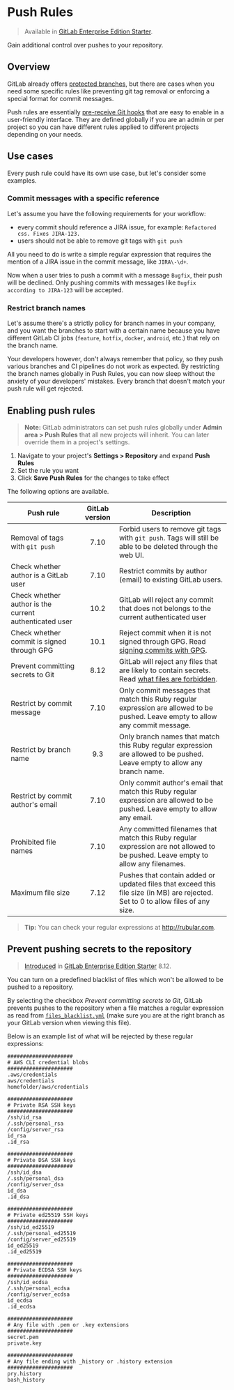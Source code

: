 # Push Rules

> Available in [GitLab Enterprise Edition Starter][ee].

Gain additional control over pushes to your repository.

## Overview

GitLab already offers [protected branches][protected-branches], but there are
cases when you need some specific rules like preventing git tag removal or
enforcing a special format for commit messages.

Push rules are essentially [pre-receive Git hooks][hooks] that are easy to
enable in a user-friendly interface. They are defined globally if you are an
admin or per project so you can have different rules applied to different
projects depending on your needs.

## Use cases

Every push rule could have its own use case, but let's consider some examples.

### Commit messages with a specific reference

Let's assume you have the following requirements for your workflow:

- every commit should reference a JIRA issue, for example: `Refactored css. Fixes JIRA-123.`
- users should not be able to remove git tags with `git push`

All you need to do is write a simple regular expression that requires the mention
of a JIRA issue in the commit message, like `JIRA\-\d+`.

Now when a user tries to push a commit with a message `Bugfix`, their push will
be declined. Only pushing commits with messages like `Bugfix according to JIRA-123`
will be accepted.

### Restrict branch names

Let's assume there's a strictly policy for branch names in your company, and
you want the branches to start with a certain name because you have different
GitLab CI jobs (`feature`, `hotfix`, `docker`, `android`, etc.) that rely on the
branch name.

Your developers however, don't always remember that policy, so they push
various branches and CI pipelines do not work as expected. By restricting the
branch names globally in Push Rules, you can now sleep without the anxiety
of your developers' mistakes. Every branch that doesn't match your push rule
will get rejected.

## Enabling push rules

>**Note:**
GitLab administrators can set push rules globally under
**Admin area > Push Rules** that all new projects will inherit. You can later
override them in a project's settings.

1. Navigate to your project's **Settings > Repository** and expand **Push Rules**
1. Set the rule you want
1. Click **Save Push Rules** for the changes to take effect

The following options are available.

| Push rule | GitLab version | Description |
| --------- | :------------: | ----------- |
| Removal of tags with `git push` | 7.10 | Forbid users to remove git tags with `git push`. Tags will still be able to be deleted through the web UI. |
| Check whether author is a GitLab user | 7.10 | Restrict commits by author (email) to existing GitLab users. |
| Check whether author is the current authenticated user | 10.2 | GitLab will reject any commit that does not belongs to the current authenticated user |
| Check whether commit is signed through GPG | 10.1 | Reject commit when it is not signed through GPG. Read [signing commits with GPG][signing-commits]. |
| Prevent committing secrets to Git | 8.12 | GitLab will reject any files that are likely to contain secrets. Read [what files are forbidden](#prevent-pushing-secrets-to-the-repository). |
| Restrict by commit message | 7.10 | Only commit messages that match this Ruby regular expression are allowed to be pushed. Leave empty to allow any commit message. |
| Restrict by branch name | 9.3 | Only branch names that match this Ruby regular expression are allowed to be pushed. Leave empty to allow any branch name. |
| Restrict by commit author's email | 7.10 | Only commit author's email that match this Ruby regular expression are allowed to be pushed. Leave empty to allow any email. |
| Prohibited file names | 7.10 | Any committed filenames that match this Ruby regular expression are not allowed to be pushed. Leave empty to allow any filenames. |
| Maximum file size | 7.12 | Pushes that contain added or updated files that exceed this file size (in MB) are rejected. Set to 0 to allow files of any size. |

>**Tip:**
You can check your regular expressions at <http://rubular.com>.

## Prevent pushing secrets to the repository

> [Introduced][ee-385] in [GitLab Enterprise Edition Starter][ee] 8.12.

You can turn on a predefined blacklist of files which won't be allowed to be
pushed to a repository.

By selecting the checkbox *Prevent committing secrets to Git*, GitLab prevents
pushes to the repository when a file matches a regular expression as read from
[`files_blacklist.yml`][list] (make sure you are at the right branch
as your GitLab version when viewing this file).

Below is an example list of what will be rejected by these regular expressions:

```shell
#####################
# AWS CLI credential blobs
#####################
.aws/credentials
aws/credentials
homefolder/aws/credentials

#####################
# Private RSA SSH keys
#####################
/ssh/id_rsa
/.ssh/personal_rsa
/config/server_rsa
id_rsa
.id_rsa

#####################
# Private DSA SSH keys
#####################
/ssh/id_dsa
/.ssh/personal_dsa
/config/server_dsa
id_dsa
.id_dsa

#####################
# Private ed25519 SSH keys
#####################
/ssh/id_ed25519
/.ssh/personal_ed25519
/config/server_ed25519
id_ed25519
.id_ed25519

#####################
# Private ECDSA SSH keys
#####################
/ssh/id_ecdsa
/.ssh/personal_ecdsa
/config/server_ecdsa
id_ecdsa
.id_ecdsa

#####################
# Any file with .pem or .key extensions
#####################
secret.pem
private.key

#####################
# Any file ending with _history or .history extension
#####################
pry.history
bash_history
```

[protected-branches]: ../user/project/protected_branches.md
[signing-commits]: ../user/project/repository/gpg_signed_commits/index.md
[ee-385]: https://gitlab.com/gitlab-org/gitlab-ee/issues/385
[list]: https://gitlab.com/gitlab-org/gitlab-ee/blob/master/lib/gitlab/checks/files_blacklist.yml
[hooks]: https://git-scm.com/book/en/v2/Customizing-Git-Git-Hooks
[ee]: https://about.gitlab.com/gitlab-ee/
